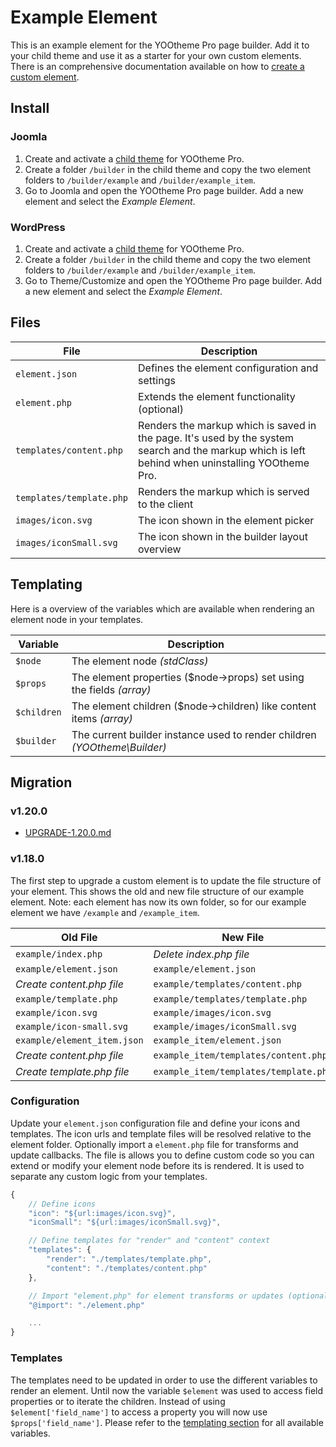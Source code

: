 # Example Element

This is an example element for the YOOtheme Pro page builder. Add it to your child theme and use it as a starter for your own custom elements. There is an comprehensive documentation available on how to [create a custom element](https://yootheme.com/support/yootheme-pro/joomla/custom-elements).

## Install

### Joomla

1. Create and activate a [child theme](https://yootheme.com/support/yootheme-pro/joomla/child-themes) for YOOtheme Pro.
2. Create a folder `/builder` in the child theme and copy the two element folders to `/builder/example` and `/builder/example_item`.
3. Go to Joomla and open the YOOtheme Pro page builder. Add a new element and select the *Example Element*.

### WordPress

1. Create and activate a [child theme](https://yootheme.com/support/yootheme-pro/wordpress/child-themes) for YOOtheme Pro.
2. Create a folder `/builder` in the child theme and copy the two element folders to `/builder/example` and `/builder/example_item`.
3. Go to Theme/Customize and open the YOOtheme Pro page builder. Add a new element and select the *Example Element*.

## Files

| File                     | Description                                      |
| ------------------------ | ------------------------------------------------ |
| `element.json`           | Defines the element configuration and settings   |
| `element.php`            | Extends the element functionality (optional)     |
| `templates/content.php`  | Renders the markup which is saved in the page. It's used by the system search and the markup which is left behind when uninstalling YOOtheme Pro. |
| `templates/template.php` | Renders the markup which is served to the client |
| `images/icon.svg`        | The icon shown in the element picker             |
| `images/iconSmall.svg`   | The icon shown in the builder layout overview    |

## Templating

Here is a overview of the variables which are available when rendering an element node in your templates.

| Variable    | Description                                                               |
| ----------- | ------------------------------------------------------------------------- |
| `$node`     | The element node *(stdClass)*                                             |
| `$props`    | The element properties ($node->props)  set using the fields *(array)*     |
| `$children` | The element children ($node->children) like content items *(array)*       |
| `$builder`  | The current builder instance used to render children *(YOOtheme\Builder)* |

## Migration

### v1.20.0

- [UPGRADE-1.20.0.md](UPGRADE-1.20.0.md)

### v1.18.0

The first step to upgrade a custom element is to update the file structure of your element. This shows the old and new file structure of our example element. Note: each element has now its own folder, so for our example element we have `/example` and `/example_item`.

| Old File                    | New File                              |
| --------------------------- | ------------------------------------- |
| `example/index.php`         | *Delete index.php file*               |
| `example/element.json`      | `example/element.json`                |
| *Create content.php file*   | `example/templates/content.php`       |
| `example/template.php`      | `example/templates/template.php`      |
| `example/icon.svg`          | `example/images/icon.svg`             |
| `example/icon-small.svg`    | `example/images/iconSmall.svg`        |
| `example/element_item.json` | `example_item/element.json`           |
| *Create content.php file*   | `example_item/templates/content.php`  |
| *Create template.php file*  | `example_item/templates/template.php` |

### Configuration

Update your `element.json` configuration file and define your icons and templates. The icon urls and template files will be resolved relative to the element folder. Optionally import a `element.php` file for transforms and update callbacks. The file is allows you to define custom code so you can extend or modify your element node before its is rendered. It is used to separate any custom logic from your templates.

```js
{
    // Define icons
    "icon": "${url:images/icon.svg}",
    "iconSmall": "${url:images/iconSmall.svg}",

    // Define templates for "render" and "content" context
    "templates": {
        "render": "./templates/template.php",
        "content": "./templates/content.php"
    },

    // Import "element.php" for element transforms or updates (optional)
    "@import": "./element.php"

    ...
}
```

### Templates

The templates need to be updated in order to use the different variables to render an element. Until now the variable `$element` was used to access field properties or to iterate the children. Instead of using `$element['field_name']` to access a property you will now use `$props['field_name']`. Please refer to the [templating section](#templating) for all available variables.
